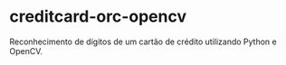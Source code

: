 # creditcard-orc-opencv
Reconhecimento de dígitos de um cartão de crédito utilizando Python e OpenCV.
